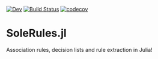 [![Dev](https://img.shields.io/badge/docs-dev-blue.svg)](https://aclai-lab.github.io/SoleRules.jl/dev)
[![Build Status](https://api.cirrus-ci.com/github/aclai-lab/SoleRules.jl.svg?branch=main)](https://cirrus-ci.com/github/aclai-lab/SoleRules.jl)
[![codecov](https://codecov.io/gh/aclai-lab/SoleRules.jl/branch/main/graph/badge.svg?token=LT9IYIYNFI)](https://codecov.io/gh/aclai-lab/SoleRules.jl)

# SoleRules.jl
Association rules, decision lists and rule extraction in Julia!
